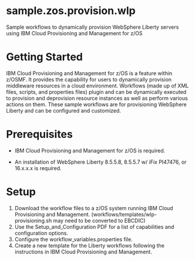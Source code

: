 # sample.zos.provision.wlp
Sample workflows to dynamically provision WebSphere Liberty servers using IBM Cloud Provisioning and Management for z/OS

# Getting Started
	
IBM Cloud Provisioning and Management for z/OS is a feature within z/OSMF. It provides the capability for users to dynamically provision middleware resources in a cloud environment. Workflows (made up of XML files,   scripts, and properties files) plugin and can be dynamically executed to provision and deprovision resource instances as well as perform various actions on them. These sample workflows are for provisioning WebSphere Liberty and can be configured and customized.
	
# Prerequisites 

 * IBM Cloud Provisioning and Management for z/OS is required.
 
 * An installation of WebSphere Liberty 8.5.5.8, 8.5.5.7 w/ iFix PI47476, or 16.x.x.x is required.
 
 
# Setup

1. Download the workflow files to a z/OS system running IBM Cloud Provisioning and Management. (workflows/templates/wlp-provisioning.sh may need to be converted to EBCDIC)
2. Use the Setup_and_Configuration PDF for a list of capabilities and configuration options.
3. Configure the workflow_variables.properties file.
3. Create a new template for the Liberty workflows following the instructions in IBM Cloud Provisioning and Management.
